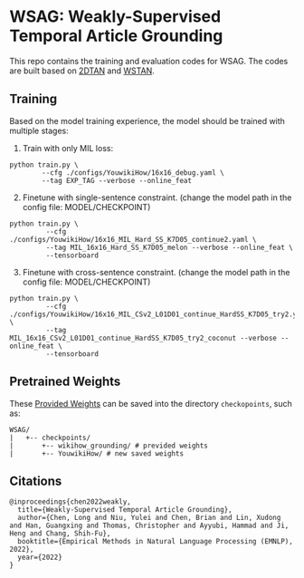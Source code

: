 # WSAG: Weakly-Supervised Temporal Article Grounding

This repo contains the training and evaluation codes for WSAG. The codes are built based on [2DTAN](https://github.com/researchmm/2D-TAN) and [WSTAN](https://github.com/ycWang9725/WSTAN).


## Training

Based on the model training experience, the model should be trained with multiple stages:
1. Train with only MIL loss:
```
python train.py \
        --cfg ./configs/YouwikiHow/16x16_debug.yaml \
        --tag EXP_TAG --verbose --online_feat
```
2. Finetune with single-sentence constraint. (change the model path in the config file: MODEL/CHECKPOINT)
```
python train.py \
         --cfg ./configs/YouwikiHow/16x16_MIL_Hard_SS_K7D05_continue2.yaml \
         --tag MIL_16x16_Hard_SS_K7D05_melon --verbose --online_feat \
         --tensorboard
```
3. Finetune with cross-sentence constraint. (change the model path in the config file: MODEL/CHECKPOINT)
```
python train.py \
         --cfg ./configs/YouwikiHow/16x16_MIL_CSv2_L01D01_continue_HardSS_K7D05_try2.yaml \
         --tag MIL_16x16_CSv2_L01D01_continue_HardSS_K7D05_try2_coconut --verbose --online_feat \
         --tensorboard

```


## Pretrained Weights
These [Provided Weights](https://gohkust-my.sharepoint.com/:f:/g/personal/longchen_ust_hk/Er5DVcqPWOdNt5wYypnBQSIBLx8cTKmo7MbwPCIU_lVlRg?e=EIz4XI) can be saved into the directory ``checkopoints``, such as:
```
WSAG/
|   +-- checkpoints/
|       +-- wikihow_grounding/ # previded weights
|       +-- YouwikiHow/ # new saved weights
```

## Citations
```
@inproceedings{chen2022weakly,
  title={Weakly-Supervised Temporal Article Grounding},
  author={Chen, Long and Niu, Yulei and Chen, Brian and Lin, Xudong and Han, Guangxing and Thomas, Christopher and Ayyubi, Hammad and Ji, Heng and Chang, Shih-Fu},
  booktitle={Empirical Methods in Natural Language Processing (EMNLP), 2022},
  year={2022}
}
```
